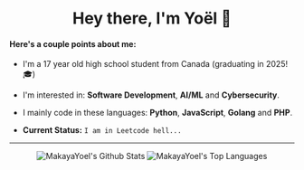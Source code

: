 <h1 align="center">Hey there, I'm Yoël 👋</h1>

#### Here's a couple points about me:
- I'm a 17 year old high school student from Canada (graduating in 2025! 🎓)
  
- I'm interested in: <b>Software Development</b>, <b>AI/ML</b> and <b>Cybersecurity</b>.

- I mainly code in these languages: <b>Python</b>, <b>JavaScript</b>, <b>Golang</b> and <b>PHP</b>.
 
- <b>Current Status:</b> ```I am in Leetcode hell...```
<hr>

<p align="center">
  <img src="https://github-readme-stats.vercel.app/api?username=MakayaYoel&theme=tokyonight&show_icons=true" alt="MakayaYoel's Github Stats"/>
  <img src="https://github-readme-stats.vercel.app/api/top-langs/?username=MakayaYoel&theme=tokyonight&size_weight=0.5&count_weight=0.5&layout=compact" alt="MakayaYoel's Top Languages"/>
</p>
